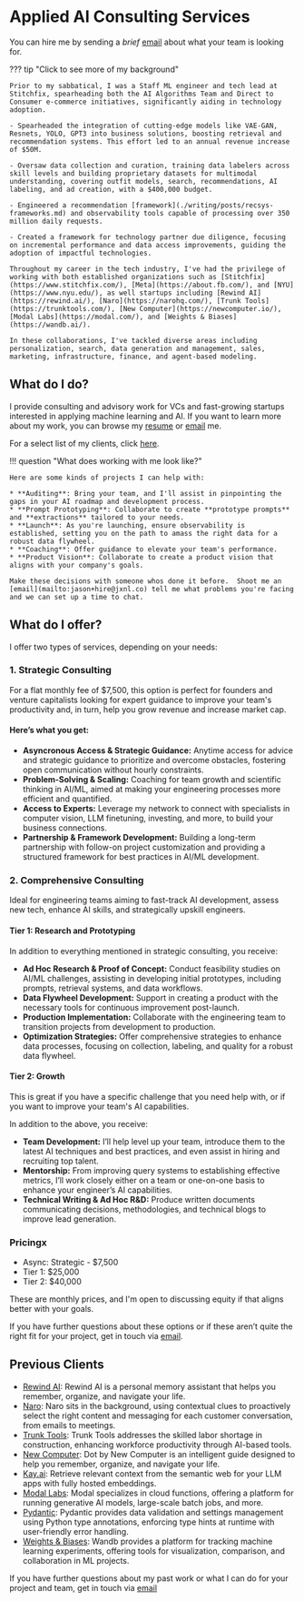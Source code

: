 # Applied AI Consulting Services 

You can hire me by sending a _brief_ [email](mailto:jason+hire@jxnl.co) about what your team is looking for.


??? tip "Click to see more of my background"

    Prior to my sabbatical, I was a Staff ML engineer and tech lead at Stitchfix, spearheading both the AI Algorithms Team and Direct to Consumer e-commerce initiatives, significantly aiding in technology adoption.

    - Spearheaded the integration of cutting-edge models like VAE-GAN, Resnets, YOLO, GPT3 into business solutions, boosting retrieval and recommendation systems. This effort led to an annual revenue increase of $50M.

    - Oversaw data collection and curation, training data labelers across skill levels and building proprietary datasets for multimodal understanding, covering outfit models, search, recommendations, AI labeling, and ad creation, with a $400,000 budget.

    - Engineered a recommendation [framework](./writing/posts/recsys-frameworks.md) and observability tools capable of processing over 350 million daily requests.

    - Created a framework for technology partner due diligence, focusing on incremental performance and data access improvements, guiding the adoption of impactful technologies.

    Throughout my career in the tech industry, I've had the privilege of working with both established organizations such as [Stitchfix](https://www.stitchfix.com/), [Meta](https://about.fb.com/), and [NYU](https://www.nyu.edu/), as well startups including [Rewind AI](https://rewind.ai/), [Naro](https://narohq.com/), [Trunk Tools](https://trunktools.com/), [New Computer](https://newcomputer.io/), [Modal Labs](https://modal.com/), and [Weights & Biases](https://wandb.ai/).

    In these collaborations, I've tackled diverse areas including personalization, search, data generation and management, sales, marketing, infrastructure, finance, and agent-based modeling.

## What do I do?

I provide consulting and advisory work for VCs and fast-growing startups interested in applying machine learning and AI. If you want to learn more about my work, you can browse my [resume](https://jxnl.co/) or [email](mailto:jason+hire@jxnl.co) me.

For a select list of my clients, click [here](#previous-clients). 

!!! question "What does working with me look like?"

    Here are some kinds of projects I can help with:

    * **Auditing**: Bring your team, and I'll assist in pinpointing the gaps in your AI roadmap and development process.
    * **Prompt Prototyping**: Collaborate to create **prototype prompts** and **extractions** tailored to your needs.
    * **Launch**: As you're launching, ensure observability is established, setting you on the path to amass the right data for a robust data flywheel.
    * **Coaching**: Offer guidance to elevate your team's performance.
    * **Product Vision**: Collaborate to create a product vision that aligns with your company's goals.

    Make these decisions with someone whos done it before.  Shoot me an [email](mailto:jason+hire@jxnl.co) tell me what problems you're facing and we can set up a time to chat.


## What do I offer?

I offer two types of services, depending on your needs:

### 1. Strategic Consulting 

For a flat monthly fee of $7,500, this option is perfect for founders and venture capitalists looking for expert guidance to improve your team's productivity and, in turn, help you grow revenue and increase market cap.

#### Here’s what you get:

- **Asyncronous Access & Strategic Guidance:** Anytime access for advice and strategic guidance to prioritize and overcome obstacles, fostering open communication without hourly constraints.
- **Problem-Solving & Scaling:** Coaching for team growth and scientific thinking in AI/ML, aimed at making your engineering processes more efficient and quantified.
- **Access to Experts:** Leverage my network to connect with specialists in computer vision, LLM finetuning, investing, and more, to build your business connections.
- **Partnership & Framework Development:** Building a long-term partnership with follow-on project customization and providing a structured framework for best practices in AI/ML development.

### 2. Comprehensive Consulting

Ideal for engineering teams aiming to fast-track AI development, assess new tech, enhance AI skills, and strategically upskill engineers.

#### Tier 1: Research and Prototyping

In addition to everything mentioned in strategic consulting, you receive:

- **Ad Hoc Research & Proof of Concept:** Conduct feasibility studies on AI/ML challenges, assisting in developing initial prototypes, including prompts, retrieval systems, and data workflows.
- **Data Flywheel Development:** Support in creating a product with the necessary tools for continuous improvement post-launch.
- **Production Implementation:** Collaborate with the engineering team to transition projects from development to production.
- **Optimization Strategies:** Offer comprehensive strategies to enhance data processes, focusing on collection, labeling, and quality for a robust data flywheel.

#### Tier 2: Growth

This is great if you have a specific challenge that you need help with, or if you want to improve your team's AI capabilities.

In addition to the above, you receive:

- **Team Development:** I’ll help level up your team, introduce them to the latest AI techniques and best practices, and even assist in hiring and recruiting top talent.
- **Mentorship:** From improving query systems to establishing effective metrics, I’ll work closely either on a team or one-on-one basis to enhance your engineer’s AI capabilities.
- **Technical Writing & Ad Hoc R&D:** Produce written documents communicating decisions, methodologies, and technical blogs to improve lead generation.

### Pricingx

- Async: Strategic - $7,500
- Tier 1: $25,000
- Tier 2: $40,000

These are monthly prices, and I'm open to discussing equity if that aligns better with your goals.

If you have further questions about these options or if these aren’t quite the right fit for your project, get in touch via [email](mailto:jason+hire@jxnl.co). 
## Previous Clients

- [Rewind AI](http://rewind.ai/): Rewind AI is a personal memory assistant that helps you remember, organize, and navigate your life.
- [Naro](http://narohq.com/): Naro sits in the background, using contextual clues to proactively select the right content and messaging for each customer conversation, from emails to meetings.
- [Trunk Tools](https://trunktools.com/): Trunk Tools addresses the skilled labor shortage in construction, enhancing workforce productivity through AI-based tools.
- [New Computer](http://new.computer/): Dot by New Computer is an intelligent guide designed to help you remember, organize, and navigate your life.
- [Kay.ai](http://kay.ai/): Retrieve relevant context from the semantic web for your LLM apps with fully hosted embeddings.
- [Modal Labs](https://modal.com/): Modal specializes in cloud functions, offering a platform for running generative AI models, large-scale batch jobs, and more.
- [Pydantic](http://pydantic.dev/): Pydantic provides data validation and settings management using Python type annotations, enforcing type hints at runtime with user-friendly error handling.
- [Weights & Biases](https://wandb.ai/): Wandb provides a platform for tracking machine learning experiments, offering tools for visualization, comparison, and collaboration in ML projects.

If you have further questions about my past work or what I can do for your project and team, get in touch via [email](mailto:jason+hire@jxnl.co)

